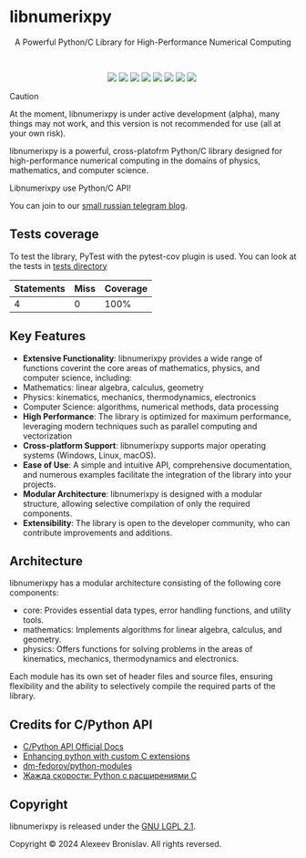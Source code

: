 # libnumerixpy

<p align="center">A Powerful Python/C Library for High-Performance Numerical Computing</p>
<br>
<p align="center">
	<img src="https://img.shields.io/github/languages/top/alexeev-prog/libnumerixpy?style=for-the-badge">
	<img src="https://img.shields.io/github/languages/count/alexeev-prog/libnumerixpy?style=for-the-badge">
	<img src="https://img.shields.io/github/license/alexeev-prog/libnumerixpy?style=for-the-badge">
	<img src="https://img.shields.io/github/stars/alexeev-prog/libnumerixpy?style=for-the-badge">
	<img src="https://img.shields.io/github/issues/alexeev-prog/libnumerixpy?style=for-the-badge">
	<img src="https://img.shields.io/github/last-commit/alexeev-prog/libnumerixpy?style=for-the-badge">
	<img src="https://img.shields.io/pypi/l/libnumerixpy?style=for-the-badge">
    <img src="https://img.shields.io/pypi/wheel/libnumerixpy?style=for-the-badge">
	<img src="https://img.shields.io/badge/coverage-100%25-100%25?style=for-the-badge" alt="">
</p>

> [!CAUTION]
> At the moment, libnumerixpy is under active development (alpha), many things may not work, and this version is not recommended for use (all at your own risk).

libnumerixpy is a powerful, cross-platofrm Python/C library designed for high-performance numerical computing in the domains of physics, mathematics, and computer science.

Libnumerixpy use Python/C API!

You can join to our [small russian telegram blog](https://t.me/hex_warehouse).

## Tests coverage
To test the library, PyTest with the pytest-cov plugin is used. You can look at the tests in [tests directory](./tests)

| Statements | Miss       | Coverage |
|------------|------------|----------|
| 4          | 0          | 100%     |

## Key Features
 - **Extensive Functionality**: libnumerixpy provides a wide range of functions coverint the core areas of mathematics, physics, and computer science, including:
  - Mathematics: linear algebra, calculus, geometry
  - Physics: kinematics, mechanics, thermodynamics, electronics
  - Computer Science: algorithms, numerical methods, data processing
 - **High Performance**: The library is optimized for maximum performance, leveraging modern techniques such as parallel computing and vectorization
 - **Cross-platform Support**: libnumerixpy supports major operating systems (Windows, Linux, macOS).
 - **Ease of Use**: A simple and intuitive API, comprehensive documentation, and numerous examples facilitate the integration of the library into your projects.
 - **Modular Architecture**: libnumerixpy is designed with a modular structure, allowing selective compilation of only the required components.
 - **Extensibility**: The library is open to the developer community, who can contribute improvements and additions.

## Architecture
libnumerixpy has a modular architecture consisting of the following core components:

 - core: Provides essential data types, error handling functions, and utility tools.
 - mathematics: Implements algorithms for linear algebra, calculus, and geometry.
 - physics: Offers functions for solving problems in the areas of kinematics, mechanics, thermodynamics and electronics.

Each module has its own set of header files and source files, ensuring flexibility and the ability to selectively compile the required parts of the library.

## Credits for C/Python API

 + [C/Python API Official Docs](https://docs.python.org/3/c-api)
 + [Enhancing python with custom C extensions](https://stackabuse.com/enhancing-python-with-custom-c-extensions/)
 + [dm-fedorov/python-modules](https://github.com/dm-fedorov/python-modules/blob/master/c-api.md)
 + [Жажда скорости: Python с расширениями C](https://nuancesprog.ru/p/14010/)

## Copyright
libnumerixpy is released under the [GNU LGPL 2.1](https://github.com/alexeev-prog/libnumerixpy/blob/main/LICENSE).

Copyright © 2024 Alexeev Bronislav. All rights reversed.


